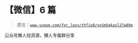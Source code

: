 # 【微信】6 篇

> 原文：[`www.yuque.com/for_lazy/thfiu8/yo1m5qkasl27w89p`](https://www.yuque.com/for_lazy/thfiu8/yo1m5qkasl27w89p)

公众号懒人找资源，懒人专属群分享